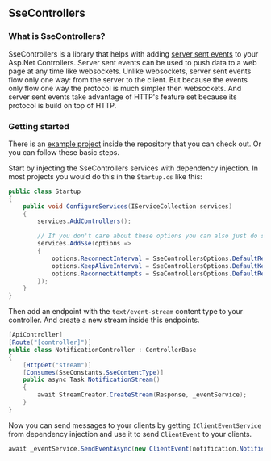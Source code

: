 ## SseControllers

### What is SseControllers?

SseControllers is a library that helps with adding [server sent events](https://developer.mozilla.org/en-US/docs/Web/API/Server-sent_events) to your Asp.Net Controllers.
Server sent events can be used to push data to a web page at any time like websockets.
Unlike websockets, server sent events flow only one way: from the server to the client.
But because the events only flow one way the protocol is much simpler then websockets.
And server sent events take advantage of HTTP's feature set because its protocol is build on top of HTTP.

### Getting started

There is an [example project](./ExampleProject) inside the repository that you can check out.
Or you can follow these basic steps.

Start by injecting the SseControllers services with dependency injection.
In most projects you would do this in the `Startup.cs` like this:
```csharp
public class Startup
{
    public void ConfigureServices(IServiceCollection services)
    {
        services.AddControllers();

        // If you don't care about these options you can also just do services.AddSse();
        services.AddSse(options =>
        {
            options.ReconnectInterval = SseControllersOptions.DefaultReconnectInterval;
            options.KeepAliveInterval = SseControllersOptions.DefaultKeepAliveInterval;
            options.ReconnectAttempts = SseControllersOptions.DefaultReconnectAttempts;
        });
    }
}
```


Then add an endpoint with the `text/event-stream` content type to your controller.
And create a new stream inside this endpoints.
```csharp
[ApiController]
[Route("[controller]")]
public class NotificationController : ControllerBase
{
    [HttpGet("stream")]
    [Consumes(SseConstants.SseContentType)]
    public async Task NotificationStream()
    {
        await StreamCreator.CreateStream(Response, _eventService);
    }
}
```

Now you can send messages to your clients by getting `IClientEventService` from dependency injection and use it to send `ClientEvent` to your clients.

```csharp
await _eventService.SendEventAsync(new ClientEvent(notification.Notification));
```
